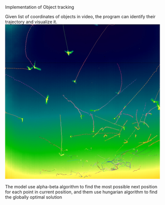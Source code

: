 Implementation of Object tracking

Given list of coordinates of objects in video, the program can identify their trajectory and visualize it.
![image](https://github.com/wangkaihong/object_tracking/blob/master/example/g48.jpg)

The model use alpha-beta algorithm to find the most possible next position for each point in current position, and them use hungarian algorithm to find the globally optimal solution
